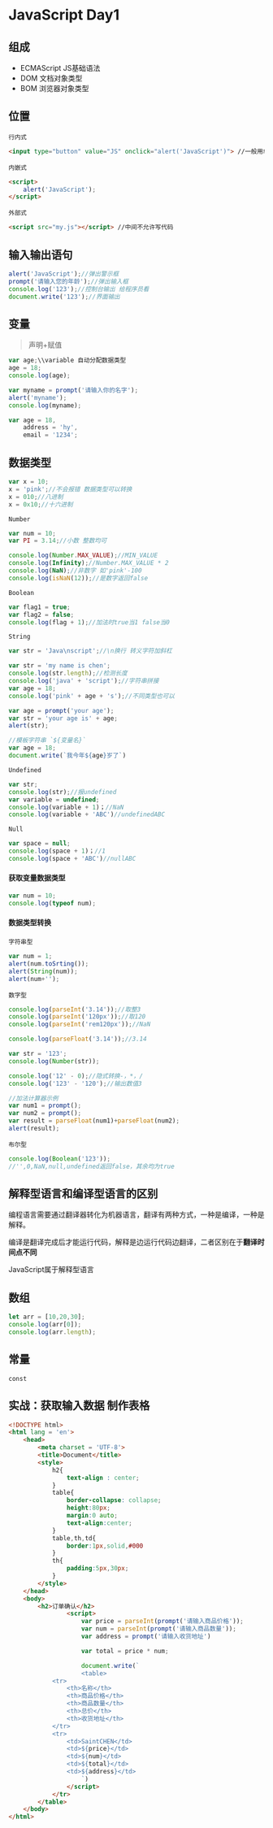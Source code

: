 # JavaScript Day1

## 组成

* ECMAScript JS基础语法
* DOM 文档对象类型 
* BOM 浏览器对象类型

## 位置

``行内式``

```html
<input type="button" value="JS" onclick="alert('JavaScript')"> //一般用单引号
```

``内嵌式``

```html
<script>
    alert('JavaScript');
</script>
```

``外部式``

```html
<script src="my.js"></script> //中间不允许写代码
```

## 输入输出语句

```javascript
alert('JavaScript');//弹出警示框
prompt('请输入您的年龄');//弹出输入框
console.log('123');//控制台输出 给程序员看
document.write('123');//界面输出
```

## 变量

> 声明+赋值

```javascript
var age;\\variable 自动分配数据类型
age = 18;
console.log(age);
```

```javascript
var myname = prompt('请输入你的名字');
alert('myname');
console.log(myname);
```

```javascript
var age = 18,
    address = 'hy',
    email = '1234';
```

## 数据类型

```javascript
var x = 10;
x = 'pink';//不会报错 数据类型可以转换
x = 010;//八进制
x = 0x10;//十六进制
```

``Number``

```javascript
var num = 10;
var PI = 3.14;//小数 整数均可
```

```javascript
console.log(Number.MAX_VALUE);//MIN_VALUE
console.log(Infinity);//Number.MAX_VALUE * 2
console.log(NaN);//非数字 如'pink'-100
console.log(isNaN(12));//是数字返回false
```

``Boolean``

```javascript
var flag1 = true;
var flag2 = false;
console.log(flag + 1);//加法时true当1 false当0
```

``String``

```javascript
var str = 'Java\nscript';//\n换行 转义字符加斜杠
```

```javascript
var str = 'my name is chen';
console.log(str.length);//检测长度
console.log('java' + 'script');//字符串拼接
var age = 18;
console.log('pink' + age + 's');//不同类型也可以
```

```javascript
var age = prompt('your age');
var str = 'your age is' + age;
alert(str);
```

```javascript
//模板字符串 `${变量名}`
var age = 18;
document.write(`我今年${age}岁了`)
```

``Undefined``

```javascript
var str;
console.log(str);//报undefined
var variable = undefined;
console.log(variable + 1)；//NaN
console.log(variable + 'ABC')//undefinedABC
```

``Null``

```javascript
var space = null;
console.log(space + 1)；//1
console.log(space + 'ABC')//nullABC
```

#### 获取变量数据类型

```javascript
var num = 10;
console.log(typeof num);
```

#### 数据类型转换

``字符串型``

```javascript
var num = 1;
alert(num.toSrting());
alert(String(num));
alert(num+'');
```

``数字型``

```javascript
console.log(parseInt('3.14'));//取整3
console.log(parseInt('120px'));//取120
console.log(parseInt('rem120px'));//NaN
```

```javascript
console.log(parseFloat('3.14'));//3.14
```

```javascript
var str = '123';
console.log(Number(str));
```

```javascript
console.log('12' - 0);//隐式转换-，*，/
console.log('123' - '120');//输出数值3
```

```javascript
//加法计算器示例
var num1 = prompt();
var num2 = prompt();
var result = parseFloat(num1)+parseFloat(num2);
alert(result);
```

``布尔型``

```javascript
console.log(Boolean('123'));
//'',0,NaN,null,undefined返回false，其余均为true
```

## 解释型语言和编译型语言的区别

编程语言需要通过翻译器转化为机器语言，翻译有两种方式，一种是编译，一种是解释。

编译是翻译完成后才能运行代码，解释是边运行代码边翻译，二者区别在于**翻译时间点不同**

JavaScript属于解释型语言

## 数组

```javascript
let arr = [10,20,30];
console.log(arr[0]);
console.log(arr.length);
```

## 常量

``const``

## 实战：获取输入数据 制作表格

```html
<!DOCTYPE html>
<html lang = 'en'>
    <head>
        <meta charset = 'UTF-8'>
        <title>Document</title>
        <style>
            h2{
                text-align : center;
            }
            table{
                border-collapse: collapse;
                height:80px;
                margin:0 auto;
                text-align:center;
            }
            table,th,td{
                border:1px,solid,#000
            }
            th{
                padding:5px,30px;
            }
        </style>
    </head>
    <body>
        <h2>订单确认</h2>
                <script>
                    var price = parseInt(prompt('请输入商品价格'));
                    var num = parseInt(prompt('请输入商品数量'));
                    var address = prompt('请输入收货地址')

                    var total = price * num;

                    document.write(`
                    <table>
            <tr>
                <th>名称</th>
                <th>商品价格</th>
                <th>商品数量</th>
                <th>总价</th>
                <th>收货地址</th>
            </tr>
            <tr>
                <td>SaintCHEN</td>
                <td>${price}</td>
                <td>${num}</td>
                <td>${total}</td>
                <td>${address}</td>
                    `)
                </script>
            </tr>
        </table>
    </body>
</html>
```


